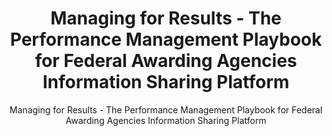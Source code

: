 ---
layout: resources-landing
title: "Managing for Results - The Performance Management Playbook for Federal Awarding Agencies Information Sharing Platform"
subtitle: "Managing for Results - The Performance Management Playbook for Federal Awarding Agencies Information Sharing Platform"
filters: federal-financial-assistance uniform-guidance:-2-cfr-200 playbook omb 2020
doc-link: ../assets/files/Managing-for-Results-Performance-Management-Playbook-for-Federal-Awarding-Agencies.pdf
---